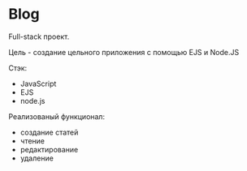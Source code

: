 # Blog
Full-stack проект.

Цель -  создание цельного приложения с помощью EJS и Node.JS

Стэк:
- JavaScript 
-  EJS
- node.js

Реализованый функционал:
- создание статей
- чтение 
- редактирование 
- удаление 

